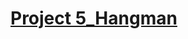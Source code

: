 # [Project 5_Hangman](https://colab.research.google.com/drive/1QEi6AwyDl4WtXRGYjOvjGhTfJ_7tvEZC#scrollTo=fadtOCd5hqZi)
